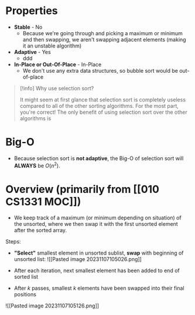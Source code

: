 # Properties
- **Stable** - No
	- Because we're going through and picking a maximum or minimum and then swapping, we aren't swapping adjacent elements (making it an unstable algorithm)
- **Adaptive** - Yes
	- ddd
- **In-Place or Out-Of-Place** - In-Place
	- We don't use any extra data structures, so bubble sort would be out-of-place

> [!info] Why use selection sort?
> 
> It might seem at first glance that selection sort is completely useless compared to all of the other sorting algorithms. For the most part, you're correct! The only benefit of using selection sort over the other algorithms is 
# Big-O
- Because selection sort is **not adaptive**, the Big-O of selection sort will **ALWAYS** be $O(n^2)$.
# Overview (primarily from [[010 CS1331 MOC]])
- We keep track of a maximum (or minimum depending on situation) of the unsorted, where we then swap it with the first unsorted element after the sorted array.

Steps:
- **"Select"** smallest element in unsorted sublist, **swap** with beginning of unsorted list:
![[Pasted image 20231107105026.png]]

- After each iteration, next smallest element has been added to end of sorted list
- After $k$ passes, smallest $k$ elements have been swapped into their final positions

![[Pasted image 20231107105126.png]]